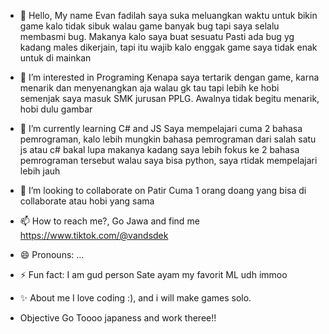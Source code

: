 - 👋 Hello, My name Evan fadilah
saya suka meluangkan waktu untuk bikin game kalo tidak sibuk walau game banyak bug tapi saya selalu membasmi bug. Makanya kalo saya buat sesuatu 
Pasti ada bug yg kadang males dikerjain, tapi itu wajib kalo enggak game saya tidak enak untuk di mainkan 

- 👀 I’m interested in Programing
Kenapa saya tertarik dengan game, karna menarik dan menyenangkan aja walau gk tau tapi lebih ke hobi semenjak saya masuk SMK jurusan PPLG.
Awalnya tidak begitu menarik, hobi dulu gambar 
  
- 🌱 I’m currently learning C# and JS
Saya mempelajari cuma 2 bahasa pemrograman, kalo lebih mungkin bahasa pemrograman dari salah satu js atau c# bakal lupa makanya kadang saya lebih fokus
ke 2 bahasa pemrograman tersebut walau saya bisa python, saya rtidak mempelajari lebih jauh

- 💞️ I’m looking to collaborate on Patir
Cuma 1 orang doang yang bisa di collaborate atau hobi yang sama

- 📫 How to reach me?, Go Jawa and find me 
https://www.tiktok.com/@vandsdek

- 😄 Pronouns: ...

- ⚡ Fun fact: I am gud person
Sate ayam my favorit
ML udh immoo

- ✨ About me
 I love coding :), and i will make games solo.

- Objective
 Go Toooo japaness and work theree!!

<!---
Dermawan-Evan-Kaisar/Dermawan-Evan-Kaisar is a ✨ special ✨ repository because its `README.md` (this file) appears on your GitHub profile.
You can click the Preview link to take a look at your changes.
--->
